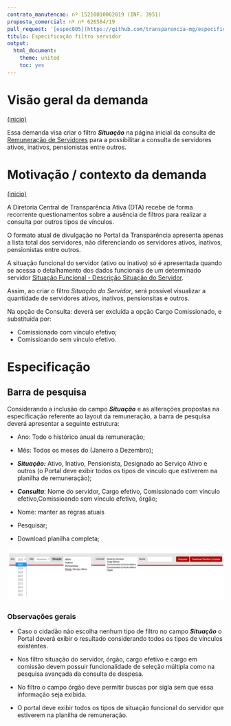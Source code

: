 ```yaml
---
contrato_manutencao: nº 15210010062019 (INF. 3951)
proposta_comercial: nº nº 626584/19
pull_request: '[espec005](https://github.com/transparencia-mg/especificacoes-portal-transparencia/pull/7)'
titulo: Especificação filtro servidor
output:
  html_document:
    theme: united
    toc: yes
---
```


# Visão geral da demanda
<a href="#top">(inicio)</a>

Essa demanda visa criar o filtro ___Situação___ na página inicial da consulta de [Remuneração de Servidores](http://www.transparencia.mg.gov.br/estado-pessoal/remuneracao-dos-servidores) para a possibilitar a consulta de servidores ativos, inativos, pensionistas entre outros.

# Motivação / contexto da demanda
<a href="#top">(inicio)</a>

A Diretoria Central de Transparência Ativa (DTA) recebe de forma recorrente questionamentos sobre a ausência de filtros para realizar a consulta por outros tipos de vínculos.

O formato atual de divulgação no Portal da Transparência apresenta apenas a lista total dos servidores, não diferenciando os servidores ativos, inativos, pensionistas entre outros.

A situação funcional do servidor (ativo ou inativo) só é apresentada quando se acessa o detalhamento dos dados funcionais de um determinado servidor [Situação Funcional - Descrição Situação do Servidor](http://www.transparencia.mg.gov.br/estado-pessoal/remuneracao-dos-servidores/remuneracao-filtros/201911/zema/0/0/0/4139353/2256/0).


Assim, ao criar o filtro *Situação do Servidor*, será possível visualizar a quantidade de servidores ativos, inativos, pensionsitas e outros.

Na opção de Consulta: deverá ser excluída a opção Cargo Comissionado, e substituída por:
- Comissionado com vínculo efetivo;
- Comissioando sem vínculo efetivo.

# Especificação

## Barra de pesquisa

Considerando a inclusão do campo ___Situação___ e as alterações propostas na especificação referente ao layout da remuneração, a barra de pesquisa deverá apresentar a seguinte estrutura:

* Ano: Todo o histórico anual da remuneração;

* Mês: Todos os meses do (Janeiro a Dezembro);
* ___Situação:___ Ativo, Inativo, Pensionista, Designado ao Serviço Ativo e outros (o Portal deve exibir todos os tipos de vínculo que estiverem na planilha de remuneração);
* ___Consulta___: Nome do servidor, Cargo efetivo, Comissionado com vínculo efetivo,Comissioando sem vínculo efetivo, órgão;
* Nome: manter as regras atuais
* Pesquisar;
* Download planilha completa;


![](static/barradepesquisa.jpg)


### Observações gerais

* Caso o cidadão não escolha nenhum tipo de filtro no campo ___Situação___ o Portal deverá exibir o resultado considerando todos os tipos de vínculos existentes.

* Nos filtro situação do servidor, órgão, cargo efetivo e cargo em comissão devem possuir funcionalidade de seleção múltipla como na pesquisa avançada da consulta de despesa.

* No filtro o campo órgão deve permitir buscas por sigla sem que essa informação seja exibida.

* O portal deve exibir todos os tipos de situação funcional do servidor que estiverem na planilha de remuneração.
